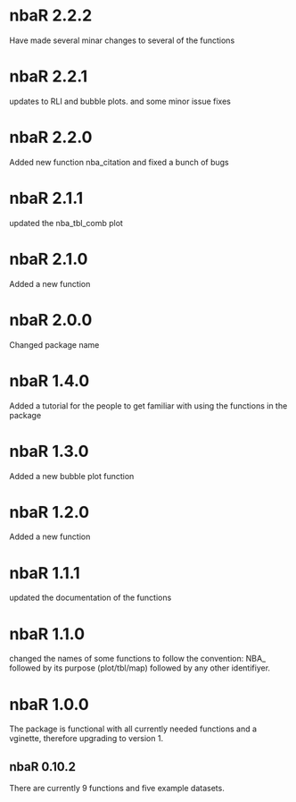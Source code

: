 # nbaR 2.2.2
Have made several minar changes to several of the functions

# nbaR 2.2.1
updates to RLI and bubble plots. and some minor issue fixes

# nbaR 2.2.0
Added new function nba_citation and fixed a bunch of bugs

# nbaR 2.1.1
updated the nba_tbl_comb plot

# nbaR 2.1.0
Added a new function

# nbaR 2.0.0
Changed package name

# nbaR 1.4.0
Added a tutorial for the people to get familiar with using the functions in the package

# nbaR 1.3.0
Added a new bubble plot function

# nbaR 1.2.0
Added a new function

# nbaR 1.1.1
updated the documentation of the functions

# nbaR 1.1.0
changed the names of some functions to follow the convention: NBA_ followed by its purpose (plot/tbl/map) followed by any other identifiyer.

# nbaR 1.0.0

The package is functional with all currently needed functions and a vginette, therefore upgrading to version 1. 

## nbaR 0.10.2

There are currently 9 functions and five example datasets.
